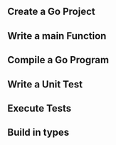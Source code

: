 

## Create a Go Project

## Write a main Function

## Compile a Go Program

## Write a Unit Test

## Execute Tests

## Build in types


